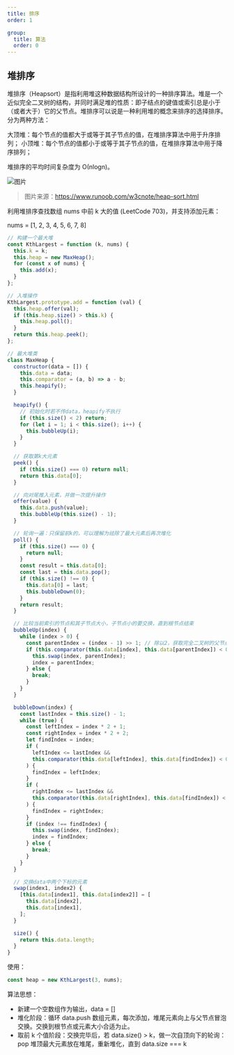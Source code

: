 ```yaml
---
title: 排序
order: 1

group:
  title: 算法
  order: 0
---
```


## 堆排序

堆排序（Heapsort）是指利用堆这种数据结构所设计的一种排序算法。堆是一个近似完全二叉树的结构，并同时满足堆的性质：即子结点的键值或索引总是小于（或者大于）它的父节点。堆排序可以说是一种利用堆的概念来排序的选择排序。分为两种方法：

大顶堆：每个节点的值都大于或等于其子节点的值，在堆排序算法中用于升序排列；
小顶堆：每个节点的值都小于或等于其子节点的值，在堆排序算法中用于降序排列；

堆排序的平均时间复杂度为 Ο(nlogn)。

![图片](/frontend-knowledge/images/algorithm/heapSort.gif)

> 图片来源：https://www.runoob.com/w3cnote/heap-sort.html

利用堆排序查找数组 nums 中前 k 大的值 (LeetCode 703)，并支持添加元素：

nums = [1, 2, 3, 4, 5, 6, 7, 8]

```js
// 构建一个最大堆
const KthLargest = function (k, nums) {
  this.k = k;
  this.heap = new MaxHeap();
  for (const x of nums) {
    this.add(x);
  }
};

// 入堆操作
KthLargest.prototype.add = function (val) {
  this.heap.offer(val);
  if (this.heap.size() > this.k) {
    this.heap.poll();
  }
  return this.heap.peek();
};

// 最大堆类
class MaxHeap {
  constructor(data = []) {
    this.data = data;
    this.comparator = (a, b) => a - b;
    this.heapify();
  }

  heapify() {
    // 初始化时若不传data，heapify不执行
    if (this.size() < 2) return;
    for (let i = 1; i < this.size(); i++) {
      this.bubbleUp(i);
    }
  }

  // 获取第k大元素
  peek() {
    if (this.size() === 0) return null;
    return this.data[0];
  }

  // 向对尾推入元素，并做一次提升操作
  offer(value) {
    this.data.push(value);
    this.bubbleUp(this.size() - 1);
  }

  // 轮询一遍：只保留前k的，可以理解为祛除了最大元素后再次堆化
  poll() {
    if (this.size() === 0) {
      return null;
    }
    const result = this.data[0];
    const last = this.data.pop();
    if (this.size() !== 0) {
      this.data[0] = last;
      this.bubbleDown(0);
    }
    return result;
  }

  // 比较当前索引的节点和其子节点大小，子节点小的要交换，直到根节点结束
  bubbleUp(index) {
    while (index > 0) {
      const parentIndex = (index - 1) >> 1; // 除以2，获取完全二叉树的父节点的索引
      if (this.comparator(this.data[index], this.data[parentIndex]) < 0) {
        this.swap(index, parentIndex);
        index = parentIndex;
      } else {
        break;
      }
    }
  }

  bubbleDown(index) {
    const lastIndex = this.size() - 1;
    while (true) {
      const leftIndex = index * 2 + 1;
      const rightIndex = index * 2 + 2;
      let findIndex = index;
      if (
        leftIndex <= lastIndex &&
        this.comparator(this.data[leftIndex], this.data[findIndex]) < 0
      ) {
        findIndex = leftIndex;
      }
      if (
        rightIndex <= lastIndex &&
        this.comparator(this.data[rightIndex], this.data[findIndex]) < 0
      ) {
        findIndex = rightIndex;
      }
      if (index !== findIndex) {
        this.swap(index, findIndex);
        index = findIndex;
      } else {
        break;
      }
    }
  }

  // 交换data中两个下标的元素
  swap(index1, index2) {
    [this.data[index1], this.data[index2]] = [
      this.data[index2],
      this.data[index1],
    ];
  }

  size() {
    return this.data.length;
  }
}
```

使用：

```js
const heap = new KthLargest(3, nums);
```

算法思想：

- 新建一个空数组作为输出，data = []
- 堆化阶段：循环 data.push 数组元素，每次添加，堆尾元素向上与父节点冒泡交换。交换到根节点或元素大小合适为止。
- 取前 k 个值阶段：交换完毕后，若 data.size() > k，做一次自顶向下的轮询：pop 堆顶最大元素放在堆尾，重新堆化，直到 data.size === k
